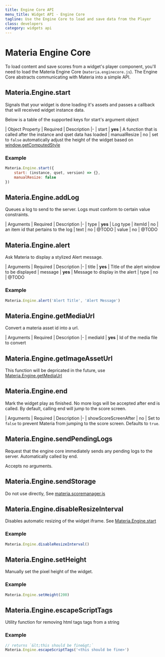 ```yaml
---
title: Engine Core API
menu_title: Widget API - Engine Core
tagline: Use the Engine Core to load and save data from the Player
class: developers
category: widgets api
---
```

# Materia Engine Core

To load content and save scores from a widget's player component, you'll need to load the Materia Engine Core (`materia.enginecore.js`).  The Engine Core abstracts communicating with Materia into a simple API.

## Materia.Engine.start

Signals that your widget is done loading it's assets and passes a callback that will received widget instance data.

Below is a table of the supported keys for start's argument object

| Object Property | Required | Description
|-
| start | **yes** | A function that is called after the instance and qset data has loaded
| manualResize | no | set to `false` automatically adjust the height of the widget based on [window.getComputedStyle](https://developer.mozilla.org/en-US/docs/Web/API/Window/getComputedStyle)

### Example

```javascript
Materia.Engine.start({
	start: (instance, qset, version) => {},
	manualResize: false
})
```

## Materia.Engine.addLog

Queues a log to send to the server.  Logs must conform to certain value constraints.

| Arguments | Required | Description
|-
| type | **yes** | Log type
| itemId | no | an item id that pertains to the log
| text | no | @TODO
| value | no | @TODO

## Materia.Engine.alert

Ask Materia to display a stylized Alert message.

| Arguments | Required | Description
|-
| title | **yes** | Title of the alert window to be displayed
| message | **yes** | Message to display in the alert
| type | no | @TODO

### Example

```javascript
Materia.Engine.alert('Alert Title', 'Alert Message')
```

## Materia.Engine.getMediaUrl

Convert a materia asset id into a url.

| Arguments | Required | Description
|-
| mediaId | **yes** | Id of the media file to convert

## Materia.Engine.getImageAssetUrl

This function will be depricated in the future, use [Materia.Engine.getMediaUrl](#materiaenginegetmediaurl)

## Materia.Engine.end

Mark the widget play as finished.  No more logs will be accepted after end is called.  By default, calling end will jump to the score screen.

| Arguments | Required | Description
|-
| showScoreScreenAfter | no | Set to `false` to prevent Materia from jumping to the score screen. Defaults to `true`.

## Materia.Engine.sendPendingLogs

Request that the engine core immediately sends any pending logs to the server.  Automatically called by end.

Accepts no arguments.

## Materia.Engine.sendStorage

Do not use directly, See [materia.scoremanager.js](score-manager.html)


## Materia.Engine.disableResizeInterval

Disables automatic resizing of the widget iframe. See [Materia.Engine.start](#materiaenginestart)

### Example

```javascript
Materia.Engine.disableResizeInterval()
```

## Materia.Engine.setHeight

Manually set the pixel height of the widget.

### Example

```javascript
Materia.Engine.setHeight(200)
```

## Materia.Engine.escapeScriptTags

Utility function for removing html tags tags from a string

### Example

```javascript
// returns `&lt;this should be fine&gt;`
Materia.Engine.escapeScriptTags('<this should be fine>')
```
